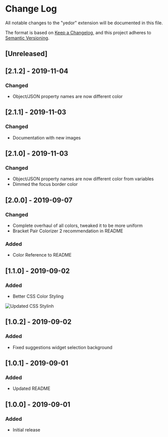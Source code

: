 # Change Log

All notable changes to the "yedor" extension will be documented in this file.

The format is based on [Keep a Changelog](https://keepachangelog.com/en/1.0.0/),
and this project adheres to [Semantic Versioning](https://semver.org/spec/v2.0.0.html).

## [Unreleased]

## [2.1.2] - 2019-11-04

### Changed

- Object/JSON property names are now different color

## [2.1.1] - 2019-11-03

### Changed

- Documentation with new images

## [2.1.0] - 2019-11-03

### Changed

- Object/JSON property names are now different color from variables
- Dimmed the focus border color

## [2.0.0] - 2019-09-07

### Changed

- Complete overhaul of all colors, tweaked it to be more uniform
- Bracket Pair Colorizer 2 recommendation in README

### Added

- Color Reference to README

## [1.1.0] - 2019-09-02

### Added

- Better CSS Color Styling

<img src="https://i.imgur.com/yxDI8B6.png" alt="Updated CSS Stylinh">

## [1.0.2] - 2019-09-02

### Added

- Fixed suggestions widget selection background

## [1.0.1] - 2019-09-01

### Added

- Updated README

## [1.0.0] - 2019-09-01

### Added

- Initial release
